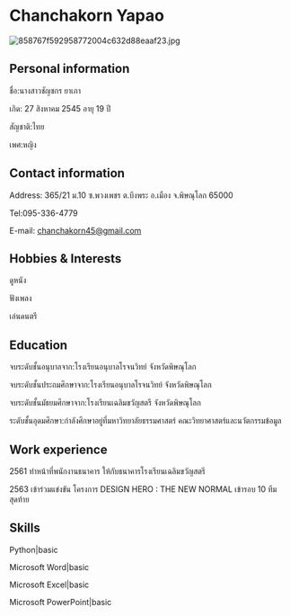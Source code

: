 # Chanchakorn Yapao

![858767f592958772004c632d88eaaf23.jpg](https://img.in.th/images/858767f592958772004c632d88eaaf23.jpg)

## Personal information
ชื่อ:นางสาวชัญชกร ยาเภา 

เกิด: 27 สิงหาคม 2545 อายุ 19 ปี 

สัญชาติ:ไทย

เพศ:หญิง

## Contact information
Address: 365/21 ม.10 ซ.พวงเพชร ต.บึงพระ อ.เมือง จ.พิษณุโลก 65000

Tel:095-336-4779

E-mail: chanchakorn45@gmail.com

## Hobbies & Interests
ดูหนัง

ฟังเพลง

เล่นดนตรี

## Education
จบระดับชั้นอนุบาลจาก:โรงเรียนอนุบาลโรจนวิทย์ จังหวัดพิษณุโลก

จบระดับชั้นประถมศึกษาจาก:โรงเรียนอนุบาลโรจนวิทย์ จังหวัดพิษณุโลก

จบระดับชั้นมัธยมศึกษาจาก:โรงเรียนเฉลิมขวัญสตรี จังหวัดพิษณุโลก

ระดับชั้นอุดมศึกษา:กำลังศึกษาอยู่ที่มหาวิทยาลัยธรรมศาสตร์ คณะวิทยาศาสตร์และนวัตกรรมข้อมูล

## Work experience
2561 ทำหน้าที่พนักงานธนาคาร ให้กับธนาคารโรงเรียนเฉลิมขวัญสตรี

2563 เข้าร่วมแข่งขัน โครงการ DESIGN HERO : THE NEW NORMAL เข้ารอบ 10 ทีมสุดท้าย
## Skills

Python|basic

Microsoft Word|basic

Microsoft Excel|basic

Microsoft PowerPoint|basic
